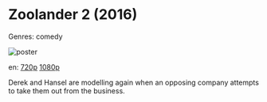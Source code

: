 # Zoolander 2 (2016)

Genres: comedy

![poster](http://image.tmdb.org/t/p/w500/u2s2WOskiEH71WbGCZehZ0shduO.jpg)

en:
  [720p](magnet:?xt=urn:btih:FAD88BC7DDBC95DC09B8CD79F3B8CD60F8F3C769&tr=udp://glotorrents.pw:6969/announce&tr=udp://tracker.opentrackr.org:1337/announce&tr=udp://torrent.gresille.org:80/announce&tr=udp://tracker.openbittorrent.com:80&tr=udp://tracker.coppersurfer.tk:6969&tr=udp://tracker.leechers-paradise.org:6969&tr=udp://p4p.arenabg.ch:1337&tr=udp://tracker.internetwarriors.net:1337)
  [1080p](magnet:?xt=urn:btih:DFBD9641524501B4F9B4328A7F7C50E86726C182&tr=udp://glotorrents.pw:6969/announce&tr=udp://tracker.opentrackr.org:1337/announce&tr=udp://torrent.gresille.org:80/announce&tr=udp://tracker.openbittorrent.com:80&tr=udp://tracker.coppersurfer.tk:6969&tr=udp://tracker.leechers-paradise.org:6969&tr=udp://p4p.arenabg.ch:1337&tr=udp://tracker.internetwarriors.net:1337)
  


Derek and Hansel are modelling again when an opposing company attempts to take them out from the business.